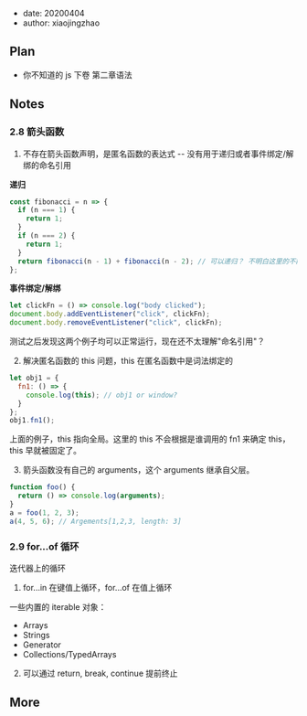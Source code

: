 - date: 20200404
- author: xiaojingzhao

## Plan

- 你不知道的 js 下卷 第二章语法

## Notes

### 2.8 箭头函数

1.  不存在箭头函数声明，是匿名函数的表达式 -- 没有用于递归或者事件绑定/解绑的命名引用

**递归**

```js
const fibonacci = n => {
  if (n === 1) {
    return 1;
  }
  if (n === 2) {
    return 1;
  }
  return fibonacci(n - 1) + fibonacci(n - 2); // 可以递归？ 不明白这里的不能用于递归的命名引用问题？
};
```

**事件绑定/解绑**

```js
let clickFn = () => console.log("body clicked");
document.body.addEventListener("click", clickFn);
document.body.removeEventListener("click", clickFn);
```

测试之后发现这两个例子均可以正常运行，现在还不太理解"命名引用"？

2. 解决匿名函数的 this 问题，this 在匿名函数中是词法绑定的

```js
let obj1 = {
  fn1: () => {
    console.log(this); // obj1 or window?
  }
};
obj1.fn1();
```

上面的例子，this 指向全局。这里的 this 不会根据是谁调用的 fn1 来确定 this，this 早就被固定了。

3. 箭头函数没有自己的 arguments，这个 arguments 继承自父层。

```js
function foo() {
  return () => console.log(arguments);
}
a = foo(1, 2, 3);
a(4, 5, 6); // Argements[1,2,3, length: 3]
```

### 2.9 for...of 循环

迭代器上的循环

1. for...in 在键值上循环，for...of 在值上循环

一些内置的 iterable 对象：

- Arrays
- Strings
- Generator
- Collections/TypedArrays

2. 可以通过 return, break, continue 提前终止

## More
